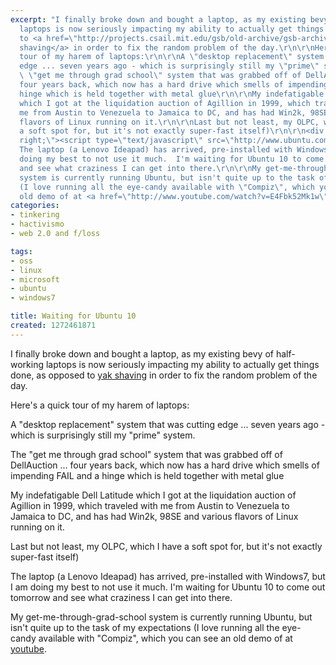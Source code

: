 ```yaml
---
excerpt: "I finally broke down and bought a laptop, as my existing bevy of half-working
  laptops is now seriously impacting my ability to actually get things done, as opposed
  to <a href=\"http://projects.csail.mit.edu/gsb/old-archive/gsb-archive/gsb2000-02-11.html\">yak
  shaving</a> in order to fix the random problem of the day.\r\n\r\nHere's a quick
  tour of my harem of laptops:\r\n\r\nA \"desktop replacement\" system that was cutting
  edge ... seven years ago - which is surprisingly still my \"prime\" system.\r\n\r\nThe
  \ \"get me through grad school\" system that was grabbed off of DellAuction ...
  four years back, which now has a hard drive which smells of impending FAIL and a
  hinge which is held together with metal glue\r\n\r\nMy indefatigable Dell Latitude
  which I got at the liquidation auction of Agillion in 1999, which traveled with
  me from Austin to Venezuela to Jamaica to DC, and has had Win2k, 98SE and various
  flavors of Linux running on it.\r\n\r\nLast but not least, my OLPC, which I have
  a soft spot for, but it's not exactly super-fast itself)\r\n\r\n<div style=\"float:
  right;\"><script type=\"text/javascript\" src=\"http://www.ubuntu.com/files/countdown/display1.js\"></script></div>
  The laptop (a Lenovo Ideapad) has arrived, pre-installed with Windows7, but I am
  doing my best to not use it much.  I'm waiting for Ubuntu 10 to come out tomorrow
  and see what craziness I can get into there.\r\n\r\nMy get-me-through-grad-school
  system is currently running Ubuntu, but isn't quite up to the task of my expectations
  (I love running all the eye-candy available with \"Compiz\", which you can see an
  old demo of at <a href=\"http://www.youtube.com/watch?v=E4Fbk52Mk1w\">youtube</a>."
categories:
- tinkering
- hactivismo
- web 2.0 and f/loss

tags:
- oss
- linux
- microsoft
- ubuntu
- windows7

title: Waiting for Ubuntu 10
created: 1272461871
---
```

I finally broke down and bought a laptop, as my existing bevy of half-working laptops is now seriously impacting my ability to actually get things done, as opposed to <a href="http://projects.csail.mit.edu/gsb/old-archive/gsb-archive/gsb2000-02-11.html">yak shaving</a> in order to fix the random problem of the day.

Here's a quick tour of my harem of laptops:

A "desktop replacement" system that was cutting edge ... seven years ago - which is surprisingly still my "prime" system.

The  "get me through grad school" system that was grabbed off of DellAuction ... four years back, which now has a hard drive which smells of impending FAIL and a hinge which is held together with metal glue

My indefatigable Dell Latitude which I got at the liquidation auction of Agillion in 1999, which traveled with me from Austin to Venezuela to Jamaica to DC, and has had Win2k, 98SE and various flavors of Linux running on it.

Last but not least, my OLPC, which I have a soft spot for, but it's not exactly super-fast itself)

<div style="float: right;"><script type="text/javascript" src="http://www.ubuntu.com/files/countdown/display1.js"></script></div> The laptop (a Lenovo Ideapad) has arrived, pre-installed with Windows7, but I am doing my best to not use it much.  I'm waiting for Ubuntu 10 to come out tomorrow and see what craziness I can get into there.

My get-me-through-grad-school system is currently running Ubuntu, but isn't quite up to the task of my expectations (I love running all the eye-candy available with "Compiz", which you can see an old demo of at <a href="http://www.youtube.com/watch?v=E4Fbk52Mk1w">youtube</a>.

